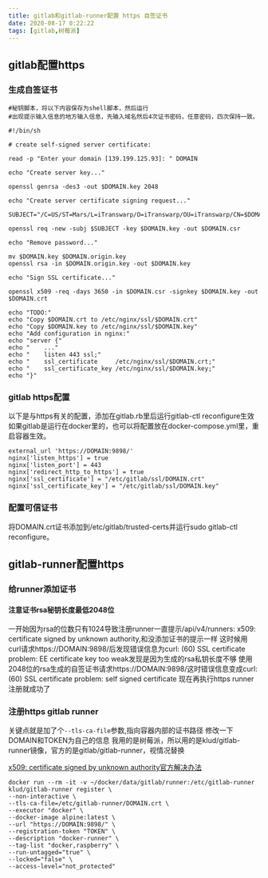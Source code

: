```yaml
---
title: gitlab和gitlab-runner配置 https 自签证书
date: 2020-08-17 0:22:22
tags: [gitlab,树莓派]
---
```


## gitlab配置https

### 生成自签证书

```
#秘钥脚本，将以下内容保存为shell脚本，然后运行
#出现提示输入信息的地方输入信息，先输入域名然后4次证书密码，任意密码，四次保持一致。

#!/bin/sh

# create self-signed server certificate:

read -p "Enter your domain [139.199.125.93]: " DOMAIN

echo "Create server key..."

openssl genrsa -des3 -out $DOMAIN.key 2048

echo "Create server certificate signing request..."

SUBJECT="/C=US/ST=Mars/L=iTranswarp/O=iTranswarp/OU=iTranswarp/CN=$DOMAIN"

openssl req -new -subj $SUBJECT -key $DOMAIN.key -out $DOMAIN.csr

echo "Remove password..."

mv $DOMAIN.key $DOMAIN.origin.key
openssl rsa -in $DOMAIN.origin.key -out $DOMAIN.key

echo "Sign SSL certificate..."

openssl x509 -req -days 3650 -in $DOMAIN.csr -signkey $DOMAIN.key -out $DOMAIN.crt

echo "TODO:"
echo "Copy $DOMAIN.crt to /etc/nginx/ssl/$DOMAIN.crt"
echo "Copy $DOMAIN.key to /etc/nginx/ssl/$DOMAIN.key"
echo "Add configuration in nginx:"
echo "server {"
echo "    ..."
echo "    listen 443 ssl;"
echo "    ssl_certificate     /etc/nginx/ssl/$DOMAIN.crt;"
echo "    ssl_certificate_key /etc/nginx/ssl/$DOMAIN.key;"
echo "}"
```
### gitlab https配置

以下是与https有关的配置，添加在gitlab.rb里后运行gitlab-ctl reconfigure生效
如果gitlab是运行在docker里的，也可以将配置放在docker-compose.yml里，重启容器生效。

```
external_url 'https://DOMAIN:9898/'
nginx['listen_https'] = true
nginx['listen_port'] = 443
nginx['redirect_http_to_https'] = true
nginx['ssl_certificate'] = "/etc/gitlab/ssl/DOMAIN.crt"
nginx['ssl_certificate_key'] = "/etc/gitlab/ssl/DOMAIN.key"
```

### 配置可信证书

将DOMAIN.crt证书添加到/etc/gitlab/trusted-certs并运行sudo gitlab-ctl reconfigure。

## gitlab-runner配置https

### 给runner添加证书
#### 注意证书rsa秘钥长度最低2048位
一开始因为rsa的位数只有1024导致注册runner一直提示/api/v4/runners: x509: certificate signed by unknown authority,和没添加证书的提示一样
这时候用curl请求https://DOMAIN:9898/后发现错误信息为curl: (60) SSL certificate problem: EE certificate key too weak发现是因为生成的rsa私钥长度不够
使用2048位的rsa生成的自签证书请求https://DOMAIN:9898/这时错误信息变成curl: (60) SSL certificate problem: self signed certificate 现在再执行https runner注册就成功了
### 注册https gitlab runner
关键点就是加了个`--tls-ca-file`参数,指向容器内部的证书路径
修改一下DOMAIN和TOKEN为自己的信息
我用的是树莓派，所以用的是klud/gitlab-runner镜像，官方的是gitlab/gitlab-runner，视情况替换

[x509: certificate signed by unknown authority官方解决办法](https://docs.gitlab.com/runner/configuration/tls-self-signed.html)

```
docker run --rm -it -v ~/docker/data/gitlab/runner:/etc/gitlab-runner  klud/gitlab-runner register \
--non-interactive \
--tls-ca-file=/etc/gitlab-runner/DOMAIN.crt \
--executor "docker" \
--docker-image alpine:latest \
--url "https://DOMAIN:9898/" \
--registration-token "TOKEN" \
--description "docker-runner" \
--tag-list "docker,raspberry" \
--run-untagged="true" \
--locked="false" \
--access-level="not_protected"
```
